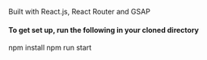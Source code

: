 Built with React.js, React Router and GSAP

#### To get set up, run the following in your cloned directory 
npm install
npm run start

